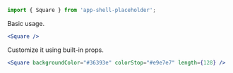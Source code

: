 ```jsx static
import { Square } from 'app-shell-placeholder';
```

Basic usage.

```jsx
<Square />
```

Customize it using built-in props.

```jsx
<Square backgroundColor="#36393e" colorStop="#e9e7e7" length={128} />
```
